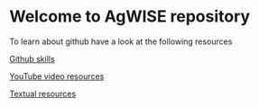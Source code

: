 # Welcome to AgWISE repository


To learn about github have a look at the following resources

[Github skills](https://skills.github.com/)

[YouTube video resources](https://youtube.com/playlist?list=PLg7s6cbtAD15G8lNyoaYDuKZSKyJrgwB-)


[Textual resources](https://github.com/AgWISE-EiA/introduction-to-github)
